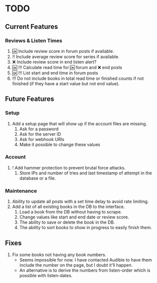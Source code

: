 # TODO
## Current Features
### Reviews & Listen Times
1. 🆗 Include review score in forum posts if available.
2. !! Include average review score for series if available.
3. ❌ Include review score in end listen alert?
4. 🆗 !!! Calculate read time for 🆗 forum and ❌ end posts
5. 🆗 !!! List start and end time in forum posts
6. !!! Do not include books in total read time or finished counts if not finished (if they have a start value but not end value).

## Future Features
### Setup
1. Add a setup page that will show up if the account files are missing.
   1. Ask for a password
   2. Ask for the server ID
   3. Ask for webhook URIs
   4. Make it possible to change these values
### Account
1. ! Add hammer protection to prevent brutal force attacks.
   1. Store IPs and number of tries and last timestamp of attempt in the database or a file.
### Maintenance
1. Ability to update all posts with a set time delay to avoid rate limiting.
2. Add a list of all existing books in the DB to the interface.
   1. Load a book from the DB without having to scrape.
   2. Change values like start and end date or review score.
   3. The ability to save or delete the book in the DB.
   4. The ability to sort books to show in progress to easily finish them. 
## Fixes
1. Fix some books not having any book numbers.
   * Seems impossible for now. I have contacted Audible to have them include the number on the page, but I doubt it'll happen.
   * An alternative is to derive the numbers from listen-order which is possible with listen-dates.
